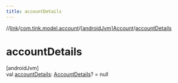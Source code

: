 ```yaml
---
title: accountDetails
---
```

//[link](../../../index.html)/[com.tink.model.account](../index.html)/[[androidJvm]Account](index.html)/[accountDetails](account-details.html)



# accountDetails



[androidJvm]\
val [accountDetails](account-details.html): [AccountDetails](../[android-jvm]-account-details/index.html)? = null




